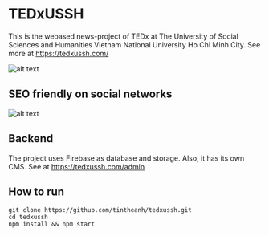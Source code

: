 # TEDxUSSH
This is the webased news-project of TEDx at The University of Social Sciences and Humanities Vietnam National University Ho Chi Minh City. See more at https://tedxussh.com/

![alt text](https://i.imgur.com/pgdWkrP.png)

## SEO friendly on social networks
![alt text](https://i.imgur.com/Lva8PBj.png)

## Backend
The project uses Firebase as database and storage. Also, it has its own CMS. See at https://tedxussh.com/admin

## How to run
```
git clone https://github.com/tintheanh/tedxussh.git
cd tedxussh
npm install && npm start
```
